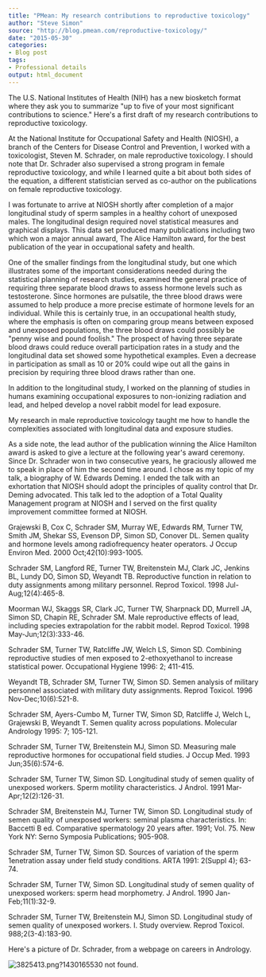 ```yaml
---
title: "PMean: My research contributions to reproductive toxicology"
author: "Steve Simon"
source: "http://blog.pmean.com/reproductive-toxicology/"
date: "2015-05-30"
categories:
- Blog post
tags:
- Professional details
output: html_document
---
```


The U.S. National Institutes of Health (NIH) has a new biosketch format where they ask you to summarize "up to five of your most significant contributions to science." Here's a first draft of my research contributions to reproductive toxicology.

<!---More--->

At the National Institute for Occupational Safety and Health (NIOSH), a branch of the Centers for Disease Control and Prevention, I worked with a toxicologist, Steven M. Schrader, on male reproductive toxicology. I should note that Dr. Schrader also supervised a strong program in female reproductive toxicology, and while I learned quite a bit about both sides of the equation, a different statistician served as co-author on the publications on female reproductive toxicology.

I was fortunate to arrive at NIOSH shortly after completion of a major longitudinal study of sperm samples in a healthy cohort of unexposed males. The longitudinal design required novel statistical measures and graphical displays. This data set produced many publications including two which won a major annual award, The Alice Hamilton award, for the best publication of the year in occupational safety and health.

One of the smaller findings from the longitudinal study, but one which illustrates some of the important considerations needed during the statistical planning of research studies, examined the general practice of requiring three separate blood draws to assess hormone levels such as testosterone. Since hormones are pulsatile, the three blood draws were assumed to help produce a more precise estimate of hormone levels for an individual. While this is certainly true, in an occupational health study, where the emphasis is often on comparing group means between exposed and unexposed populations, the three blood draws could possibly be "penny wise and pound foolish." The prospect of having three separate blood draws could reduce overall participation rates in a study and the longitudinal data set showed some hypothetical examples. Even a decrease in participation as small as 10 or 20% could wipe out all the gains in precision by requiring three blood draws rather than one.

In addition to the longitudinal study, I worked on the planning of studies in humans examining occupational exposures to non-ionizing radiation and lead, and helped develop a novel rabbit model for lead exposure.

My research in male reproductive toxicology taught me how to handle the complexities associated with longitudinal data and exposure studies.

As a side note, the lead author of the publication winning the Alice Hamilton award is asked to give a lecture at the following year's award ceremony. Since Dr. Schrader won in two consecutive years, he graciously allowed me to speak in place of him the second time around. I chose as my topic of my talk, a biography of W. Edwards Deming. I ended the talk with an exhortation that NIOSH should adopt the principles of quality control that Dr. Deming advocated. This talk led to the adoption of a Total Quality Management program at NIOSH and I served on the first quality improvement committee formed at NIOSH.

Grajewski B, Cox C, Schrader SM, Murray WE, Edwards RM, Turner TW, Smith JM, Shekar SS, Evenson DP, Simon SD, Conover DL. Semen quality and hormone levels among radiofrequency heater operators. J Occup Environ Med. 2000 Oct;42(10):993-1005.

Schrader SM, Langford RE, Turner TW, Breitenstein MJ, Clark JC, Jenkins BL, Lundy DO, Simon SD, Weyandt TB. Reproductive function in relation to duty assignments among military personnel. Reprod Toxicol. 1998 Jul-Aug;12(4):465-8.

Moorman WJ, Skaggs SR, Clark JC, Turner TW, Sharpnack DD, Murrell JA, Simon SD, Chapin RE, Schrader SM. Male reproductive effects of lead, including species extrapolation for the rabbit model. Reprod Toxicol. 1998 May-Jun;12(3):333-46.

Schrader SM, Turner TW, Ratcliffe JW, Welch LS, Simon SD. Combining reproductive studies of men exposed to 2-ethoxyethanol to increase statistical power. Occupational Hygiene 1996: 2; 411-415.

Weyandt TB, Schrader SM, Turner TW, Simon SD. Semen analysis of military personnel associated with military duty assignments. Reprod Toxicol. 1996 Nov-Dec;10(6):521-8.

Schrader SM, Ayers-Cumbo M, Turner TW, Simon SD, Ratcliffe J, Welch L, Grajewski B, Weyandt T. Semen quality across populations. Molecular Andrology 1995: 7; 105-121.

Schrader SM, Turner TW, Breitenstein MJ, Simon SD. Measuring male reproductive hormones for occupational field studies. J Occup Med. 1993 Jun;35(6):574-6.

Schrader SM, Turner TW, Simon SD. Longitudinal study of semen quality of unexposed workers. Sperm motility characteristics. J Androl. 1991 Mar-Apr;12(2):126-31.

Schrader SM, Breitenstein MJ, Turner TW, Simon SD. Longitudinal study of semen quality of unexposed workers: seminal plasma characteristics. In: Baccetti B ed. Comparative spermatology 20 years after. 1991; Vol. 75. New York NY: Serno Symposia Publications; 905-908.

Schrader SM, Turner TW, Simon SD. Sources of variation of the sperm 1enetration assay under field study conditions. ARTA 1991: 2(Suppl 4); 63-74.

Schrader SM, Turner TW, Simon SD. Longitudinal study of semen quality of unexposed workers: sperm head morphometry. J Androl. 1990 Jan-Feb;11(1):32-9.

Schrader SM, Turner TW, Breitenstein MJ, Simon SD. Longitudinal study of semen quality of unexposed workers. I. Study overview. Reprod Toxicol. 988;2(3-4):183-90.

Here's a picture of Dr. Schrader, from a webpage on careers in Andrology.

![3825413.png?1430165530 not found.](http://www.pmean.com/new-images/15/reproductive-toxicology01.png)


